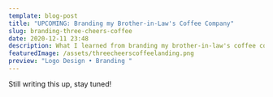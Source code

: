 ```yaml
---
template: blog-post
title: "UPCOMING: Branding my Brother-in-Law's Coffee Company"
slug: branding-three-cheers-coffee
date: 2020-12-11 23:48
description: What I learned from branding my brother-in-law's coffee company.
featuredImage: /assets/threecheerscoffeelanding.png
preview: "Logo Design • Branding "
---
```

Still writing this up, stay tuned!